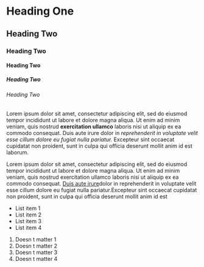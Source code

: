<!DOCTYPE html>
<html>
<head>
	<title>HTML Cheat Sheet</title>
</head>
<body>
	<!--Headings-->
	<h1>Heading One</h1>
	<h2>Heading Two</h2>
	<h3>Heading Two</h3>
	<h4>Heading Two</h4>
	<h5>Heading Two</h5>
	<h6>Heading Two</h6>
	<p>Lorem ipsum dolor sit amet, consectetur adipiscing elit, sed do eiusmod tempor incididunt ut labore et dolore magna aliqua. Ut enim ad minim veniam, quis nostrud <strong>exercitation ullamco</strong> laboris nisi ut aliquip ex ea commodo consequat. Duis aute irure dolor in <em>reprehenderit in voluptate velit esse cillum dolore eu fugiat nulla pariatur.</em> Excepteur sint occaecat cupidatat non proident, sunt in culpa qui officia deserunt mollit anim id est laborum.
	</p>
	<p>Lorem ipsum dolor sit amet, consectetur adipiscing elit, sed do eiusmod tempor incididunt ut labore et dolore magna aliqua. Ut enim ad minim veniam, quis nostrud exercitation ullamco laboris nisi ut aliquip ex ea commodo consequat. <a href="https://www.google.com/" target="_blank">Duis aute irure</a>dolor in reprehenderit in voluptate velit esse cillum dolore eu fugiat nulla pariatur.Excepteur sint occaecat cupidatat non proident, sunt in culpa qui officia deserunt mollit anim id est 
	</p>
	
<ul>
	<li>List item 1</li>
	<li>List item 2</li>
	<li>List item 3</li>
	<li>List item 4</li>
		</ul>

<ol>
			<li>Doesn t matter 1</li>
			<li>Doesn t matter 2</li>
			<li>Doesn t matter 3</li>
			<li>Doesn t matter 4</li>
		</ol>
</body>
</html>
